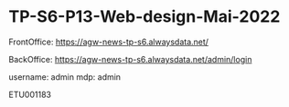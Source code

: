 # TP-S6-P13-Web-design-Mai-2022

FrontOffice: 
    https://agw-news-tp-s6.alwaysdata.net/

BackOffice: 
    https://agw-news-tp-s6.alwaysdata.net/admin/login
    
username: admin
mdp: admin

ETU001183